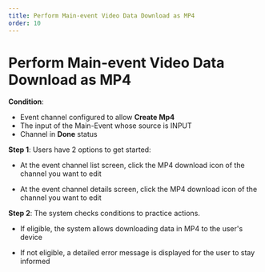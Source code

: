 ```yaml
---
title: Perform Main-event Video Data Download as MP4
order: 10
---
```


# Perform Main-event Video Data Download as MP4

**Condition**:

- Event channel configured to allow **Create Mp4**
- The input of the Main-Event whose source is INPUT
- Channel in **Done** status

**Step 1**: Users have 2 options to get started:

- At the event channel list screen, click the MP4 download icon of the channel you want to edit

- At the event channel details screen, click the MP4 download icon of the channel you want to edit

**Step 2**: The system checks conditions to practice actions.

- If eligible, the system allows downloading data in MP4 to the user's device

- If not eligible, a detailed error message is displayed for the user to stay informed

